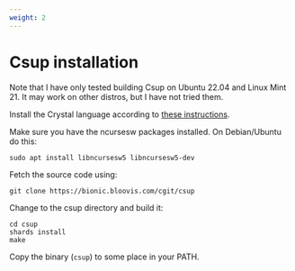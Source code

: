 ```yaml
---
weight: 2
---
```


# Csup installation

Note that I have only tested building Csup on Ubuntu 22.04 and Linux Mint 21.
It may work on other distros, but I have not tried them.

Install the Crystal language according to [these instructions](https://crystal-lang.org/install/).

Make sure you have the ncursesw packages installed.  On Debian/Ubuntu do this:

    sudo apt install libncursesw5 libncursesw5-dev

Fetch the source code using:

    git clone https://bionic.bloovis.com/cgit/csup

Change to the csup directory and build it:

    cd csup
    shards install
    make

Copy the binary (`csup`) to some place in your PATH.

